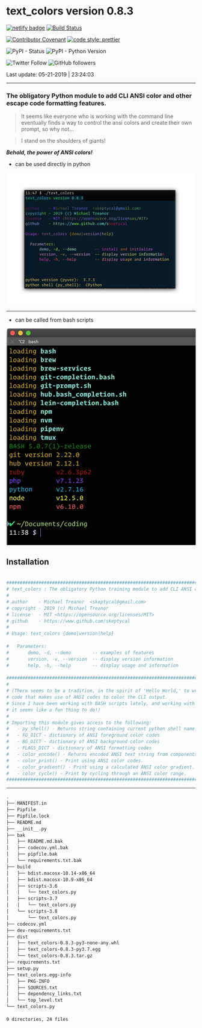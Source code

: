 # text_colors version 0.8.3

[![netlify badge](https://api.netlify.com/api/v1/badges/416b8ca3-82db-470f-9adf-a6d06264ca75/deploy-status)][netlify_link] [![Build Status](https://travis-ci.com/skeptycal/text_colors.svg?branch=master)][travis_link]

[![Contributor Covenant](https://img.shields.io/badge/Contributor%20Covenant-v1.4%20adopted-ff69b4.svg)](code-of-conduct.md) [![code style: prettier](https://img.shields.io/badge/code_style-prettier-ff69b4.svg?style=flat-square)](https://github.com/prettier/prettier)

![PyPI - Status](https://img.shields.io/pypi/status/text_colors.svg) ![PyPI - Python Version](https://img.shields.io/pypi/pyversions/flask.svg?color=Yellow&label=Python&style=popout)

![Twitter Follow](https://img.shields.io/twitter/follow/skeptycal.svg?label=%40skeptycal&style=social) ![GitHub followers](https://img.shields.io/github/followers/skeptycal.svg?style=social)

Last update: 05-21-2019 | 23:24:03

---

### The obligatory Python module to add CLI ANSI color and other escape code formatting features.

> It seems like everyone who is working with the command line eventually finds a way to control the ansi colors and create their own prompt, so why not...

> I stand on the shoulders of giants!

**_Behold, the power of ANSI colors!_**

- can be used directly in python

![python ansi color text sample](src/assets/py_ansi_text_sample.png)

---

- can be called from bash scripts

![bash ansi color text sample](src/assets/pip.png)

## Installation

```bash

###############################################################################
# text_colors : The obligatory Python training module to add CLI ANSI color and other escape code formatting features. (version 0.8.3)
#
# author    - Michael Treanor  <skeptycal@gmail.com>
# copyright - 2019 (c) Michael Treanor
# license   - MIT <https://opensource.org/licenses/MIT>
# github    - https://www.github.com/skeptycal
#
# Usage: text_colors {demo|version|help}

#   Parameters:
#       demo, -d, --demo        -- examples of features
#       version, -v, --version  -- display version information
#       help, -h, --help        -- display usage and information

###############################################################################
#
# (There seems to be a tradition, in the spirit of 'Hello World,' to write some
# code that makes use of ANSI codes to color the CLI output.
# Since I have been working with BASH scripts lately, and working with Python
# it seems like a fun thing to do!)
#
# Importing this module gives access to the following:
#   - py_shell() - Returns string containing current python shell name.
#   - FG_DICT - dictionary of ANSI foreground color codes
#   - BG_DICT - dictionary of ANSI background color codes
#   - FLAGS_DICT - dictionary of ANSI formatting codes
#   - color_encode() - Returns encoded ANSI text string from components.
#   - color_print() - Print using ANSI color codes.
#   - color_gradient() - Print using a calculated ANSI color gradient.
#   - color_cycle() - Print by cycling through an ANSI color range.
###############################################################################

```

---

```bash
.
├── MANIFEST.in
├── Pipfile
├── Pipfile.lock
├── README.md
├── __init__.py
├── bak
│   ├── README.md.bak
│   ├── codecov.yml.bak
│   ├── pipfile.bak
│   └── requirements.txt.bak
├── build
│   ├── bdist.macosx-10.14-x86_64
│   ├── bdist.macosx-10.9-x86_64
│   ├── scripts-3.6
│   │   └── text_colors.py
│   ├── scripts-3.7
│   │   └── text_colors.py
│   └── scripts-3.8
│       └── text_colors.py
├── codecov.yml
├── dev-requirements.txt
├── dist
│   ├── text_colors-0.8.3-py3-none-any.whl
│   ├── text_colors-0.8.3-py3.7.egg
│   └── text_colors-0.8.3.tar.gz
├── requirements.txt
├── setup.py
├── text_colors.egg-info
│   ├── PKG-INFO
│   ├── SOURCES.txt
│   ├── dependency_links.txt
│   └── top_level.txt
└── text_colors.py

9 directories, 24 files
```

[netlify_link]: (https://app.netlify.com/sites/mystifying-keller-ab5658/deploys)
[travis_link]: (https://travis-ci.com/skeptycal/text_colors)
[azure]: (https://img.shields.io/azure-devops/build/skeptycal0275/skeptycal/1.svg?color=blue&label=Azure%20DevOps&style=popout)
[pyver]: (https://img.shields.io/pypi/pyversions/flask.svg?color=Yellow&label=Python&style=popout)
